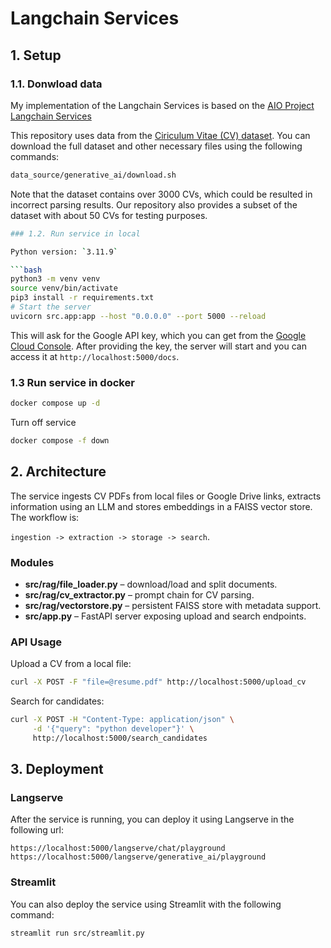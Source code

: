 # Langchain Services

## 1. Setup

### 1.1. Donwload data
My implementation of the Langchain Services is based on the [AIO Project Langchain Services](https://github.com/ThuanNaN/Langchain_Services/)

This repository uses data from the [Ciriculum Vitae (CV) dataset](https://github.com/arefinnomi/curriculum_vitae_data). You can download the full dataset and other necessary files using the following commands:

```bash
data_source/generative_ai/download.sh
```
Note that the dataset contains over 3000 CVs, which could be resulted in incorrect parsing results. Our repository also provides a subset of the dataset with about 50 CVs for testing purposes.
```bash
### 1.2. Run service in local

Python version: `3.11.9`

```bash
python3 -m venv venv
source venv/bin/activate
pip3 install -r requirements.txt
# Start the server
uvicorn src.app:app --host "0.0.0.0" --port 5000 --reload
```
This will ask for the Google API key, which you can get from the [Google Cloud Console](https://aistudio.google.com/apikey). After providing the key, the server will start and you can access it at `http://localhost:5000/docs`.
### 1.3 Run service in docker

```bash
docker compose up -d
```

Turn off service

```bash
docker compose -f down
```

## 2. Architecture

The service ingests CV PDFs from local files or Google Drive links, extracts
information using an LLM and stores embeddings in a FAISS vector store. The
workflow is:

`ingestion -> extraction -> storage -> search`.

### Modules

- **src/rag/file_loader.py** – download/load and split documents.
- **src/rag/cv_extractor.py** – prompt chain for CV parsing.
- **src/rag/vectorstore.py** – persistent FAISS store with metadata support.
- **src/app.py** – FastAPI server exposing upload and search endpoints.

### API Usage

Upload a CV from a local file:

```bash
curl -X POST -F "file=@resume.pdf" http://localhost:5000/upload_cv
```

Search for candidates:

```bash
curl -X POST -H "Content-Type: application/json" \
     -d '{"query": "python developer"}' \
     http://localhost:5000/search_candidates
```
## 3. Deployment
### Langserve 
After the service is running, you can deploy it using Langserve in the following url:
```
https://localhost:5000/langserve/chat/playground
https://localhost:5000/langserve/generative_ai/playground
```
### Streamlit 
You can also deploy the service using Streamlit with the following command:

```bash
streamlit run src/streamlit.py
```